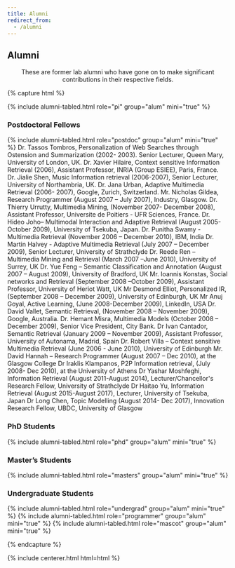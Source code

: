 ```yaml
---
title: Alumni
redirect_from:
  - /alumni
---
```


<!-- section break -->

## Alumni

<p style="text-align: center;">
These are former lab alumni who have gone on to make significant contributions in their respective fields.
</p>

{% capture html %}

{% include alumni-tabled.html role="pi" group="alum" mini="true" %}
<h3 style="text-align: start; width: 85%;"> Postdoctoral Fellows </h3>
{% include alumni-tabled.html role="postdoc" group="alum" mini="true" %}
Dr. Tassos Tombros, Personalization of Web Searches through Ostension and Summarization (2002- 2003). Senior Lecturer, Queen Mary, University of London, UK.
Dr. Xavier Hilaire, Context sensitive Information Retrieval (2006), Assistant Professor, INRIA (Group ESIEE), Paris, France.
Dr. Jialie Shen, Music Information retrieval (2006-2007), Senior Lecturer, University of Northambria, UK.
Dr. Jana Urban, Adaptive Multimedia Retrieval (2006- 2007), Google, Zurich, Switzerland.
Mr. Nicholas Gildea, Research Programmer (August 2007 – July 2007), Industry, Glasgow.
Dr. Thierry Urrutty, Multimedia Mining, (November 2007- December 2008), Assistant Professor, Universite de Poitiers - UFR Sciences, France.
Dr. Hideo Joho– Multimodal Interaction and Adaptive Retrieval (August 2005-October 2009), University of Tsekuba, Japan.
Dr. Punitha Swamy - Multimedia Retrieval (November 2006 – December 2010), IBM, India
Dr. Martin Halvey - Adaptive Multimedia Retrieval (July 2007 – December 2009), Senior Lecturer, University of Strathclyde
Dr. Reede Ren – Multimedia Mining and Retrieval (March 2007 –June 2010), University of Surrey, UK
Dr. Yue Feng – Semantic Classification and Annotation (August 2007 – August 2009), University of Bradford, UK
Mr. Ioannis Konstas, Social networks and Retrieval (September 2008 –October 2009), Assistant Professor, University of Heriot Watt, UK
Mr Desmond Elliot, Personalized IR, (September 2008 – December 2009), University of Edinburgh, UK
Mr Anuj Goyal, Active Learning, (June 2008-December 2009), LinkedIn, USA
Dr. David Vallet, Semantic Retrieval, (November 2008 – November 2009), Google, Australia.
Dr. Hemant Misra, Multimedia Models (October 2008 – December 2009), Senior Vice President, City Bank.
Dr Ivan Cantador, Semantic Retrieval (January 2009 – November 2009), Assistant Professor, University of Autonama, Madrid, Spain
Dr. Robert Villa – Context sensitive Multimedia Retrieval (June 2006 - June 2010), University of Edinburgh
Mr. David Hannah – Research Programmer (August 2007 – Dec 2010), at the Glasgow College
Dr Iraklis Klampanos, P2P Information retrieval, (July 2008- Dec 2010), at the University of Athens
Dr Yashar Moshfeghi, Information Retrieval (August 2011-August 2014), Lecturer/Chancellor's Research Fellow, University of Strathclyde
Dr Haitao Yu, Information Retrieval (August 2015-August 2017), Lecturer, University of Tsekuba, Japan
Dr Long Chen, Topic Modelling (August 2014- Dec 2017), Innovation Research Fellow, UBDC, University of Glasgow

<!-- <h3 style="text-align: start; width: 85%;"> Bioinformatics Analysts </h3>
{% include alumni-tabled.html role="bioinformatics-analyst" group="alum" mini="true" %} -->
<h3 style="text-align: start; width: 85%;"> PhD Students </h3>
{% include alumni-tabled.html role="phd" group="alum" mini="true" %}
<!-- <h3 style="text-align: start; width: 85%;"> PharmD Students </h3>
{% include alumni-tabled.html role="pharmd" group="alum" mini="true" %} -->
<h3 style="text-align: start; width: 85%;"> Master’s Students </h3>
{% include alumni-tabled.html role="masters" group="alum" mini="true" %}
<h3 style="text-align: start; width: 85%;"> Undergraduate Students </h3>
{% include alumni-tabled.html role="undergrad" group="alum" mini="true" %}
<!-- <h3 style="text-align: start; width: 85%;"> High School Students </h3>
{% include alumni-tabled.html role="highschool" group="alum" mini="true" %} -->
<!-- <h3 style="text-align: start; width: 85%;"> Programmers </h3> -->
{% include alumni-tabled.html role="programmer" group="alum" mini="true" %}
<!-- <h3 style="text-align: start; width: 85%;"> Mascots </h3> -->
{% include alumni-tabled.html role="mascot" group="alum" mini="true" %}

{% endcapture %}

{% include centerer.html html=html %}

<!-- section break -->

<!-- ## Funding

{:.center}
Our work is made possible by funding from several organizations. -->

<!-- {%
  include gallery.html
  flat="true"
  fit="false"

  image1="images/team/gordon-and-betty-moore-foundation.png"
  link1="https://www.moore.org/"
  tooltip1="Gordon and Betty Moore Foundation"

  image2="images/team/national-cancer-institute.png"
  link2="https://www.cancer.gov/"
  tooltip2="National Cancer Institute"

  image3="images/team/alex's-lemonade-stand-foundation-for-childhood-cancer.png"
  link3="https://www.alexslemonade.org/"
  tooltip3="Alex's Lemonade Stand Foundation for Childhood Cancer"

  image4="images/team/chan-zuckerberg-initiative.png"
  link4="https://chanzuckerberg.com/"
  tooltip4="Chan Zuckerberg Initiative"

  image5="images/team/cystic-fibrosis-foundation.png"
  link5="https://www.cff.org/"
  tooltip5="Cystic Fibrosis Foundation"

  image6="images/team/alfred-p-sloan-foundation.png"
  link6="https://sloan.org/"
  tooltip6="Alfred P. Sloan Foundation"

  image7="images/team/national-human-genome-research-institute.png"
  link7="https://www.genome.gov/"
  tooltip7="National Human Genome Research Institute"

  image8="images/team/national-heart-lung-and-blood-institute.png"
  link8="https://www.nhlbi.nih.gov/"
  tooltip8="National Heart, Lung, and Blood Institute"

  image9="images/team/national-institute-of-neurological-disorders-and-stroke.png"
  link9="https://www.ninds.nih.gov/"
  tooltip9="National Institute of Neurological Disorders and Stroke"
%} -->

<!-- section break -->
